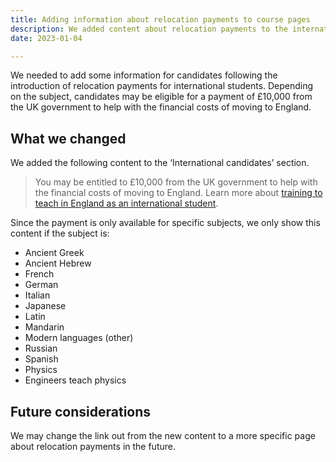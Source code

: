```yaml
---
title: Adding information about relocation payments to course pages
description: We added content about relocation payments to the international candidates section
date: 2023-01-04

---
```


We needed to add some information for candidates following the introduction of relocation payments for international students. Depending on the subject, candidates may be eligible for a payment of £10,000 from the UK government to help with the financial costs of moving to England.

## What we changed

We added the following content to the ‘International candidates’ section.

> You may be entitled to £10,000 from the UK government to help with the financial costs of moving to England. Learn more about <a class="govuk-link" href="https://getintoteaching.education.gov.uk/non-uk-teachers/train-to-teach-in-england-as-an-international-student">training to teach in England as an international student</a>.

Since the payment is only available for specific subjects, we only show this content if the subject is:

- Ancient Greek
- Ancient Hebrew
- French
- German
- Italian
- Japanese
- Latin
- Mandarin
- Modern languages (other)
- Russian
- Spanish
- Physics
- Engineers teach physics

## Future considerations

We may change the link out from the new content to a more specific page about relocation payments in the future.
